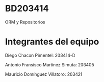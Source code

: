 # BD203414
ORM y Repositorios

# Integrantes del equipo
Diego Chacon Pimentel: 203414-D

Antonio Fransisco Martinez Simuta: 203405

Mauricio Domínguez Villatoro: 203421


